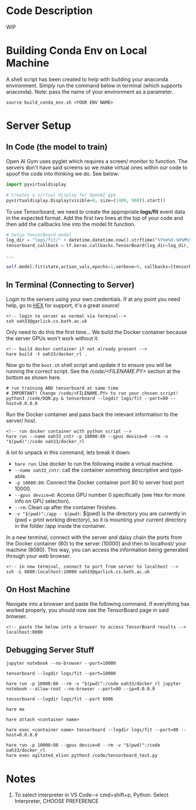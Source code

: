 # Code Description
WIP

# Building Conda Env on Local Machine
A shell script has been created to help with building your anaconda environment. Simply run the command below in terminal (which supports anaconda). Note: pass the name of your environment as a parameter.
```shell
source build_conda_env.sh <YOUR ENV NAME>
```

# Server Setup

## In Code (the model to train)
Open AI Gym uses pyglet which requires a screen/ monitor to function. The servers don't have said screens so we make virtual ones within our code to spoof the code into thinking we do. See below:

```python
import pyvirtualdisplay

# Creates a virtual display for OpenAI gym
pyvirtualdisplay.Display(visible=0, size=(1400, 900)).start()
```

To use Tensorboard, we need to create the appropriate **logs/fit** event data in the expected format. Add the first two lines at the top of your code and then add the callbacks line into the model.fit function.
```python
# Setup TensorBoard model
log_dir = "logs/fit/" + datetime.datetime.now().strftime("%Y%m%d-%H%M%S")
tensorboard_callback = tf.keras.callbacks.TensorBoard(log_dir=log_dir, histogram_freq=1)

...

self.model.fit(state,action_vals,epochs=1,verbose=0, callbacks=[tensorboard_callback])  # note TensorBoard callback!
```

## In Terminal (Connecting to Server)
Login to the servers using your own credentials. If at any point you need help, go to [HEX](https://hex.cs.bath.ac.uk/) for support, it's a great source!
```text
<!-- login to server as normal via terminal-->
ssh oah33@garlick.cs.bath.ac.uk
```

Only need to do this the first time... We build the Docker container because the server GPUs won't work without it.
```text
<!-- build docker container if not already present -->
hare build -t oah33/docker_rl .
```

Now go to the ```boot.sh``` shell script and update it to ensure you will be running the correct script. See the */code/<FILENAME.PY>* section at the bottom as shown here.
```shell
# run training AND tensorboard at same time
# IMPORTANT! Change /code/<FILENAME.PY> to run your chosen script!
python3 /code/DQN.py & tensorboard --logdir logs/fit --port=80 --host=0.0.0.0
```

Run the Docker container and pass back the relevant information to the server/ host.
```text
<!-- run docker container with python script -->
hare run --name oah33_cntr -p 10000:80 --gpus device=0 --rm -v "$(pwd)":/code oah33/docker_rl
```
A lot to unpack in this command, lets break it down:
* ```hare run```: Use docker to run the following inside a virtual machine.
* ```--name oah33_cntr```: call the container something descriptive and type-able.
* ```-p 10000:80```: Connect the Docker container port 80 to server host port 10000.
* ```--gpus device=0```: Access GPU number 0 specifically (see Hex for more info on GPU selection).
* ```--rm```: Clean up after the container finishes.
* ```-v "$(pwd)":/app - $(pwd)```: $(pwd) is the directory you are currently in (pwd = print working directory), so it is mounting your current directory in the folder /app inside the container.

In a new terminal, connect with the server and daisy chain the ports from the Docker container (80) to the server (10000) and then to localhost/ your machine (8080). This way, you can access the information being generated through your web browser.
```text
<!-- in new terminal, connect to port from server to localhost -->
ssh -L 8080:localhost:10000 oah33@garlick.cs.bath.ac.uk
```

## On Host Machine
Navigate into a browser and paste the following command. If everything has worked properly, you should now see the TensorBoard page in said browser.
```text
<!-- paste the below into a browser to access TensorBoard results -->
localhost:8080
```




## Debugging Server Stuff
```text
jupyter notebook --no-browser --port=10000

tensorboard --logdir logs/fit --port=10000

hare run -p 10000:80 --rm -v "$(pwd)":/code oah33/docker_rl jupyter notebook --allow-root --no-browser --port=80 --ip=0.0.0.0

tensorboard --logdir logs/fit --port 6006

hare me

hare attach <container name>

hare exec <container name> tensorboard --logdir logs/fit --port=80 --host=0.0.0.0

hare run -p 10000:80 --gpus device=0 --rm -v "$(pwd)":/code oah33/docker_rl
hare exec agitated_elion python3 /code/tensorboard_test.py

```

# Notes
1) To select interpreter in VS Code--> cmd+shift+p, Python. Select Interpreter, CHOOSE PREFERENCE

